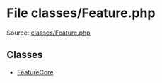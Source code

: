 File classes/Feature.php
=========

Source: [classes/Feature.php](https://github.com/PrestaShop/PrestaShop/blob/1.6.0.2/classes/Feature.php)


Classes
-------

* [FeatureCore](class.FeatureCore.md)

